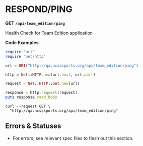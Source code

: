 # RESPOND/PING

**GET `/api/team_edition/ping`**

Health Check for Team Edition application

**Code Examples**

```ruby
require 'uri'
require 'net/http'

url = URI("http://qa.ncsasports.org/api/team_edition/ping")

http = Net::HTTP.new(url.host, url.port)

request = Net::HTTP::Get.new(url)

response = http.request(request)
puts response.read_body
```

```shell
curl --request GET \
  "http://qa.ncsasports.org/api/team_edition/ping"
```



## Errors & Statuses

* For errors, see relevant spec files to flesh out this section.
